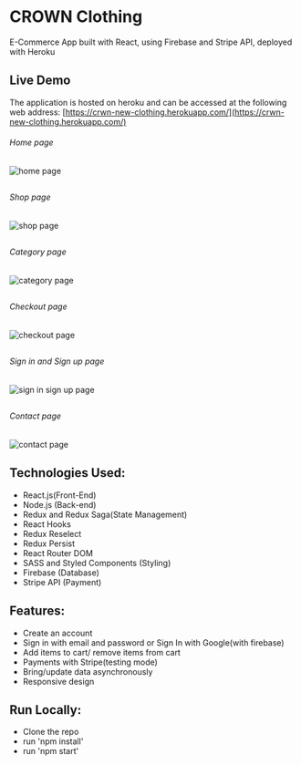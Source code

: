 # CROWN Clothing

E-Commerce App built with React, using Firebase and Stripe API, deployed with Heroku

## Live Demo

The application is hosted on heroku and can be accessed at the following web address: [https://crwn-new-clothing.herokuapp.com/](https://crwn-new-clothing.herokuapp.com/)

###### Home page

![home page](https://user-images.githubusercontent.com/71195337/115125672-c93c9180-9f97-11eb-9a54-a8fb9ce7a713.png)

##
###### Shop page

![shop page](https://user-images.githubusercontent.com/71195337/115125685-de192500-9f97-11eb-848b-6a1984aeab37.png)

##
###### Category page

![category page](https://user-images.githubusercontent.com/71195337/115125709-f5f0a900-9f97-11eb-9e77-052d27b309a0.png)

##
###### Checkout page

![checkout page](https://user-images.githubusercontent.com/71195337/115125719-0dc82d00-9f98-11eb-89db-629ca32eb312.png)

##
###### Sign in and Sign up page

![sign in sign up page](https://user-images.githubusercontent.com/71195337/115125733-20dafd00-9f98-11eb-9f67-f83c58b3f317.png)

##
###### Contact page

![contact page](https://user-images.githubusercontent.com/71195337/115125750-3e0fcb80-9f98-11eb-91db-9645cf540001.png)

## Technologies Used:

- React.js(Front-End)
- Node.js (Back-end)
- Redux and Redux Saga(State Management)
- React Hooks
- Redux Reselect
- Redux Persist
- React Router DOM
- SASS and Styled Components (Styling)
- Firebase (Database)
- Stripe API (Payment)

## Features:

- Create an account
- Sign in with email and password or Sign In with Google(with firebase)
- Add items to cart/ remove items from cart
- Payments with Stripe(testing mode)
- Bring/update data asynchronously 
- Responsive design

## Run Locally:

- Clone the repo
- run 'npm install'
- run 'npm start'
